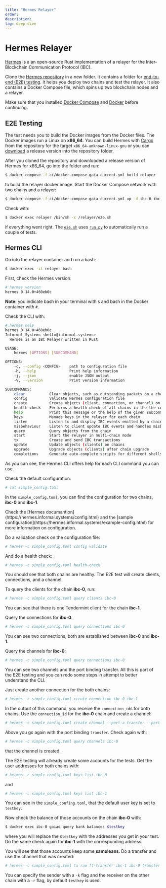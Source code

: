 ```yaml
---
title: "Hermes Relayer"
order: 
description: 
tag: deep-dive
---
```


# Hermes Relayer

[Hermes](https://hermes.informal.systems/) is a an open-source Rust implementation of a relayer for the Inter-Blockchain Communication Protocol (IBC). 

Clone the [Hermes repository](https://github.com/informalsystems/ibc-rs) in a new folder. It contains a folder for [end-to-end (E2E) testing](https://github.com/informalsystems/ibc-rs/tree/master/ci). It helps you deploy two chains and test the relayer. It also contains a Docker Compose file, which spins up two blockchain nodes and a relayer. 

Make sure that you installed [Docker Compose](https://docs.docker.com/compose/install/) and [Docker](https://docs.docker.com/get-docker/) before continuing.

## E2E Testing

The test needs you to build the Docker images from the Docker files. The Docker images run a Linux on **x86_64**. You can build Hermes with [Cargo](https://doc.rust-lang.org/cargo/getting-started/installation.html) from the repository for the target `x86_64-unknown-linux-gnu` or you can [download](https://github.com/informalsystems/ibc-rs/releases) a release version into the repository folder.

After you cloned the repository and downloaded a release version of Hermes for x86_64, go into the folder and run:

```bash
$ docker-compose -f ci/docker-compose-gaia-current.yml build relayer
```

to build the relayer docker image. Start the Docker Compose network with two chains and a relayer:

```bash
$ docker-compose -f ci/docker-compose-gaia-current.yml up -d ibc-0 ibc-1 relayer
```

Check with:

```bash
$ docker exec relayer /bin/sh -c /relayer/e2e.sh
```

if everything went right. The [`e2e.sh`](https://github.com/informalsystems/ibc-rs/blob/master/ci/e2e.sh) uses [`run.py`](https://github.com/informalsystems/ibc-rs/blob/master/e2e/run.py) to automatically run a couple of tests.

## Hermes CLI

Go into the relayer container and run a bash:

```bash
$ docker exec -it relayer bash
```

First, check the Hermes version:

```bash
# hermes version
hermes 0.14.0+460eb0c
```

**Note:** you indicate bash in your terminal with `$` and bash in the Docker container with `#`.

Check the CLI with:

```bash
# hermes help
hermes 0.14.0+460eb0c
Informal Systems <hello@informal.systems>
  Hermes is an IBC Relayer written in Rust

USAGE:
    hermes [OPTIONS] [SUBCOMMAND]

OPTIONS:
    -c, --config <CONFIG>    path to configuration file
    -h, --help               Print help information
    -j, --json               enable JSON output
    -V, --version            Print version information

SUBCOMMANDS:
    clear           Clear objects, such as outstanding packets on a channel
    config          Validate Hermes configuration file
    create          Create objects (client, connection, or channel) on chains
    health-check    Performs a health check of all chains in the the config
    help            Print this message or the help of the given subcommand(s)
    keys            Manage keys in the relayer for each chain
    listen          Listen to and display IBC events emitted by a chain
    misbehaviour    Listen to client update IBC events and handles misbehaviour
    query           Query objects from the chain
    start           Start the relayer in multi-chain mode
    tx              Create and send IBC transactions
    update          Update objects (clients) on chains
    upgrade         Upgrade objects (clients) after chain upgrade
    completions     Generate auto-complete scripts for different shells
```

As you can see, the Hermes CLI offers help for each CLI command you can use. 

Check the default configuration:

```bash
# cat simple_config.toml 
```

In the `simple_config.toml`, you can find the configuration for two chains, **ibc-0** and **ibc-1**.

<Highlight type="tip">
Check the [Hermes documantion](https://hermes.informal.systems/config.html) and the [sample configuration](https://hermes.informal.systems/example-config.html) for more information on configuration.

</Highlight>

Do a validation check on the configuration file:

```bash
# hermes -c simple_config.toml config validate
```

And do a health check:

```bash
# hermes -c simple_config.toml health-check 
```

You should see that both chains are healthy. The E2E test will create clients, connections, and a channel.

To query the clients for the chain **ibc-0**, run:

```bash
# hermes -c simple_config.toml query clients ibc-0
```

You can see that there is one Tendermint client for the chain **ibc-1**.

Query the connections for **ibc-0**:

```bash
# hermes -c simple_config.toml query connections ibc-0
```

You can see two connections, both are established between **ibc-0** and **ibc-1**.

Query the channels for **ibc-0**:

```bash
# hermes -c simple_config.toml query connections ibc-0
```

You can see two channels and the port binding transfer. All this is part of the E2E testing and you can redo some steps in attempt to better understand the CLI.

Just create another connection for the both chains:

```bash
# hermes -c simple_config.toml create connection ibc-0 ibc-1
```

In the output of this command, you receive the `connection_id`s for both chains. Use the `connection_id` for the **ibc-0** chain and create a channel:

```bash
# hermes -c simple_config.toml create channel --port-a transfer --port-b transfer ibc-0 connection-2
```

Above you go again with the port binding `transfer`. Check again with:

```bash
# hermes -c simple_config.toml query channels ibc-0
```

that the channel is created. 

The E2E testing will allready create some accounts for the tests. Get the user addresses for both chains with:

```bash
# hermes -c simple_config.toml keys list ibc-0
```

and

```bash
# hermes -c simple_config.toml keys list ibc-1
```

You can see in the `simple_confing.toml`, that the default user key is set to `testkey`.

Now check the balance of those accounts on the chain **ibc-0** with:

```bash
$ docker exec ibc-0 gaiad query bank balances $testkey
```

where you will replace the `$testkey` with the addresses you get in your test. 
Do the same check again for **ibc-1** with the corresponding address. 

You will see that those accounts keep some **samoleans**. Do a transfer and use the channel that was created:

```bash
# hermes -c simple_config.toml tx raw ft-transfer ibc-1 ibc-0 transfer channel-2 1 --timeout-height-offset 1000
```

You can specify the sender with a `-k` flag and the receiver on the other chain with a `-r` flag, by default `testkey` is used. 
